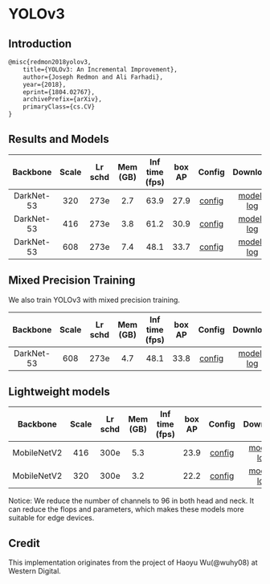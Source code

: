 # YOLOv3

## Introduction

<!-- [ALGORITHM] -->

```latex
@misc{redmon2018yolov3,
    title={YOLOv3: An Incremental Improvement},
    author={Joseph Redmon and Ali Farhadi},
    year={2018},
    eprint={1804.02767},
    archivePrefix={arXiv},
    primaryClass={cs.CV}
}
```

## Results and Models

|  Backbone  | Scale | Lr schd | Mem (GB) | Inf time (fps) | box AP |                                                      Config                                                      |                                                                                                                                                        Download                                                                                                                                                        |
| :--------: | :---: | :-----: | :------: | :------------: | :----: | :--------------------------------------------------------------------------------------------------------------: | :--------------------------------------------------------------------------------------------------------------------------------------------------------------------------------------------------------------------------------------------------------------------------------------------------------------------: |
| DarkNet-53 |  320  |  273e   |   2.7    |      63.9      |  27.9  |     [config](https://github.com/open-mmlab/mmdetection/tree/master/configs/yolo/yolov3_d53_320_273e_coco.py)     |                         [model](https://download.openmmlab.com/mmdetection/v2.0/yolo/yolov3_d53_320_273e_coco/yolov3_d53_320_273e_coco-421362b6.pth) \| [log](https://download.openmmlab.com/mmdetection/v2.0/yolo/yolov3_d53_320_273e_coco/yolov3_d53_320_273e_coco-20200819_172101.log.json)                         |
| DarkNet-53 |  416  |  273e   |   3.8    |      61.2      |  30.9  | [config](https://github.com/open-mmlab/mmdetection/tree/master/configs/yolo/yolov3_d53_mstrain-416_273e_coco.py) |         [model](https://download.openmmlab.com/mmdetection/v2.0/yolo/yolov3_d53_mstrain-416_273e_coco/yolov3_d53_mstrain-416_273e_coco-2b60fcd9.pth) \| [log](https://download.openmmlab.com/mmdetection/v2.0/yolo/yolov3_d53_mstrain-416_273e_coco/yolov3_d53_mstrain-416_273e_coco-20200819_173424.log.json)         |
| DarkNet-53 |  608  |  273e   |   7.4    |      48.1      |  33.7  | [config](https://github.com/open-mmlab/mmdetection/tree/master/configs/yolo/yolov3_d53_mstrain-608_273e_coco.py) | [model](https://download.openmmlab.com/mmdetection/v2.0/yolo/yolov3_d53_mstrain-608_273e_coco/yolov3_d53_mstrain-608_273e_coco_20210518_115020-a2c3acb8.pth) \| [log](https://download.openmmlab.com/mmdetection/v2.0/yolo/yolov3_d53_mstrain-608_273e_coco/yolov3_d53_mstrain-608_273e_coco_20210518_115020.log.json) |

## Mixed Precision Training

We also train YOLOv3 with mixed precision training.

|  Backbone  | Scale | Lr schd | Mem (GB) | Inf time (fps) | box AP |                                                        Config                                                         |                                                                                                                                                                  Download                                                                                                                                                                  |
| :--------: | :---: | :-----: | :------: | :------------: | :----: | :-------------------------------------------------------------------------------------------------------------------: | :----------------------------------------------------------------------------------------------------------------------------------------------------------------------------------------------------------------------------------------------------------------------------------------------------------------------------------------: |
| DarkNet-53 |  608  |  273e   |   4.7    |      48.1      |  33.8  | [config](https://github.com/open-mmlab/mmdetection/tree/master/configs/yolo/yolov3_d53_fp16_mstrain-608_273e_coco.py) | [model](https://download.openmmlab.com/mmdetection/v2.0/yolo/yolov3_d53_fp16_mstrain-608_273e_coco/yolov3_d53_fp16_mstrain-608_273e_coco_20210517_213542-4bc34944.pth) \| [log](https://download.openmmlab.com/mmdetection/v2.0/yolo/yolov3_d53_fp16_mstrain-608_273e_coco/yolov3_d53_fp16_mstrain-608_273e_coco_20210517_213542.log.json) |

## Lightweight models

|  Backbone   | Scale | Lr schd | Mem (GB) | Inf time (fps) | box AP |                                                          Config                                                          |                                                                                                                                                                        Download                                                                                                                                                                        |
| :---------: | :---: | :-----: | :------: | :------------: | :----: | :----------------------------------------------------------------------------------------------------------------------: | :----------------------------------------------------------------------------------------------------------------------------------------------------------------------------------------------------------------------------------------------------------------------------------------------------------------------------------------------------: |
| MobileNetV2 |  416  |  300e   |   5.3    |                |  23.9  | [config](https://github.com/open-mmlab/mmdetection/tree/master/configs/yolo/yolov3_mobilenetv2_mstrain-416_300e_coco.py) | [model](https://download.openmmlab.com/mmdetection/v2.0/yolo/yolov3_mobilenetv2_mstrain-416_300e_coco/yolov3_mobilenetv2_mstrain-416_300e_coco_20210718_010823-f68a07b3.pth) \| [log](https://download.openmmlab.com/mmdetection/v2.0/yolo/yolov3_mobilenetv2_mstrain-416_300e_coco/yolov3_mobilenetv2_mstrain-416_300e_coco_20210718_010823.log.json) |
| MobileNetV2 |  320  |  300e   |   3.2    |                |  22.2  |     [config](https://github.com/open-mmlab/mmdetection/tree/master/configs/yolo/yolov3_mobilenetv2_320_300e_coco.py)     |                 [model](https://download.openmmlab.com/mmdetection/v2.0/yolo/yolov3_mobilenetv2_320_300e_coco/yolov3_mobilenetv2_320_300e_coco_20210719_215349-d18dff72.pth) \| [log](https://download.openmmlab.com/mmdetection/v2.0/yolo/yolov3_mobilenetv2_320_300e_coco/yolov3_mobilenetv2_320_300e_coco_20210719_215349.log.json)                 |

Notice: We reduce the number of channels to 96 in both head and neck. It can reduce the flops and parameters, which makes these models more suitable for edge devices.

## Credit

This implementation originates from the project of Haoyu Wu(@wuhy08) at Western Digital.
